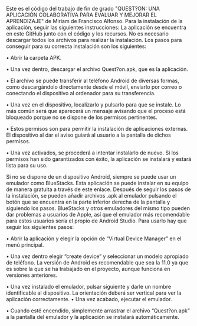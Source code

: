 Este es el código del trabajo de fin de grado "QUEST?ON: UNA APLICACIÓN COLABORATIVA PARA EVALUAR Y MEJORAR EL APRENDIZAJE" de Miriam de Francisco Alfonso. Para la instalación de la aplicación, seguir las siguientes instrucciones:
La aplicación se encuentra en este GitHub junto con el código y los recursos. No es necesario descargar todos los archivos para realizar la instalación. Los pasos para conseguir para su correcta instalación son los siguientes:

•	Abrir la carpeta APK.

•	Una vez dentro, descargar el archivo Quest?on.apk, que es la aplicación. 

•	El archivo se puede transferir al teléfono Android de diversas formas, como descargándolo directamente desde el móvil, enviarlo por correo o conectando el dispositivo al ordenador para su transferencia.

•	Una vez en el dispositivo, localizarlo y pulsarlo para que se instale. Lo más común será que aparecerá un mensaje avisando que el proceso está bloqueado porque no se dispone de los permisos pertinentes.

•	Estos permisos son para permitir la instalación de aplicaciones externas. El dispositivo al dar el aviso guiará al usuario a la pantalla de dichos permisos.

•	Una vez activados, se procederá a intentar instalarlo de nuevo. Si los permisos han sido garantizados con éxito, la aplicación se instalará y estará lista para su uso.

Si no se dispone de un dispositivo Android, siempre se puede usar un emulador como BlueStacks. Esta aplicación se puede instalar en su equipo de manera gratuita a través de este enlace. Después de seguir los pasos de la instalación, se pueden añadir archivos .apk al emulador pulsando el botón que se encuentra en la parte inferior derecha de la pantalla y siguiendo los pasos.
BlueStacks y otros emuladores del mismo tipo pueden dar problemas a usuarios de Apple, así que el emulador más recomendable para estos usuarios sería el propio de Android Studio. Para usarlo hay que seguir los siguientes pasos:

•	Abrir la aplicación y elegir la opción de “Virtual Device Manager” en el menú principal.

•	Una vez dentro elegir “create device” y seleccionar un modelo apropiado de teléfono. La versión de Android es recomendable que sea la 11.0 ya que es sobre la que se ha trabajado en el proyecto, aunque funciona en versiones anteriores.

•	Una vez instalado el emulador, pulsar siguiente y darle un nombre identificable al dispositivo. La orientación deberá ser vertical para ver la aplicación correctamente.
•	Una vez acabado, ejecutar el emulador. 

•	Cuando esté encendido, simplemente arrastrar el archivo “Quest?on.apk” a la pantalla del emulador y la aplicación se instalará automáticamente.
